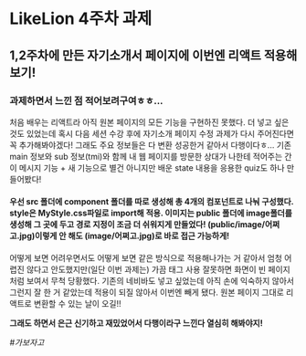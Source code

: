 # LikeLion 4주차 과제 
## 1,2주차에 만든 자기소개서 페이지에 이번엔 리액트 적용해보기!

### 과제하면서 느낀 점 적어보려구여ㅎㅎ...
처음 배우는 리액트라 아직 원본 페이지의 모든 기능을 구현하진 못했다. 더 넣고 싶은 것도 있었는데 혹시 다음 세션 수강 후에 자기소개 페이지 수정 과제가 다시 주어진다면 꼭 추가해봐야겠다! 그래도 주요 정보들은 다 변환 성공한거 같아서 다행이다ㅎ... 기존 main 정보와 sub 정보(tmi)와 함께 내 웹 페이지를 방문한 상대가 나한테 적어주는 간이 메시지 기능 + 새 기능으로 별건 아니지만 배운 state 내용을 응용한 quiz도 하나 만들어봤다!
#### 우선 src 폴더에 component 폴더를 따로 생성해 총 4개의 컴포넌트로 나눠 구성했다. style은 MyStyle.css파일로 import해 적용. 이미지는 public 폴더에 image폴더를 생성해 그 곳에 두고 경로 지정이 조금 더 쉬워지게 만들었다! (public/image/어쩌고.jpg)이렇게 안 해도 (image/어쩌고.jpg)로 바로 접근 가능하게!

어떻게 보면 어려우면서도 어떻게 보면 같은 방식으로 적용해나가는 거 같아서 엄청 어렵진 않다고 안도했지만(일단 이번 과제는) 가끔 태그 사용 잘못하면 화면이 빈 페이지 처럼 보여서 무척 당황했다. 기존의 네비바도 넣고 싶었는데 아직 손에 익숙하지 않아서그런지 잘 한 거 같았는데 적용이 되질 않아서 이번엔 빼게 됐다.
원본 페이지 그대로 리액트로 변환할 수 있는 날이 오길!!

**그래도 하면서 은근 신기하고 재밌었어서 다행이라구 느낀다 열심히 해봐야지!**

*#가보자고*
